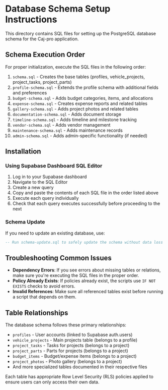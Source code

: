 # Database Schema Setup Instructions

This directory contains SQL files for setting up the PostgreSQL database schema for the Caj-pro application.

## Schema Execution Order

For proper initialization, execute the SQL files in the following order:

1. `schema.sql` - Creates the base tables (profiles, vehicle_projects, project_tasks, project_parts)
2. `profile-schema.sql` - Extends the profile schema with additional fields and preferences
3. `budget-schema.sql` - Adds budget categories, items, and allocations
4. `expense-schema.sql` - Creates expense reports and related tables
5. `gallery-schema.sql` - Adds project photos and related tables
6. `documentation-schema.sql` - Adds document storage
7. `timeline-schema.sql` - Adds timeline and milestone tracking
8. `vendor-schema.sql` - Adds vendor management
9. `maintenance-schema.sql` - Adds maintenance records
10. `admin-schema.sql` - Adds admin-specific functionality (if needed)

## Installation

### Using Supabase Dashboard SQL Editor

1. Log in to your Supabase dashboard
2. Navigate to the SQL Editor
3. Create a new query
4. Copy and paste the contents of each SQL file in the order listed above
5. Execute each query individually
6. Check that each query executes successfully before proceeding to the next

### Schema Update

If you need to update an existing database, use:

```sql
-- Run schema-update.sql to safely update the schema without data loss
```

## Troubleshooting Common Issues

- **Dependency Errors**: If you see errors about missing tables or relations, make sure you're executing the SQL files in the proper order.
- **Policy Already Exists**: If policies already exist, the scripts use `IF NOT EXISTS` checks to avoid errors.
- **Invalid References**: Make sure all referenced tables exist before running a script that depends on them.

## Table Relationships

The database schema follows these primary relationships:

- `profiles` - User accounts (linked to Supabase auth.users)
- `vehicle_projects` - Main projects table (belongs to a profile)
- `project_tasks` - Tasks for projects (belongs to a project)
- `project_parts` - Parts for projects (belongs to a project)
- `budget_items` - Budget/expense items (belongs to a project)
- `project_photos` - Photo gallery (belongs to a project)
- And more specialized tables documented in their respective files

Each table has appropriate Row Level Security (RLS) policies applied to ensure users can only access their own data.
